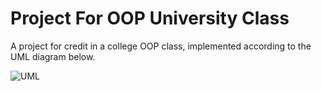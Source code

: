 <h1>Project For OOP University Class</h1>
<p>A project for credit in a college OOP class, implemented according to the UML diagram below.</p>
<img src="C:\Users\IT\source\repos\PO-Projekt\uml.jpg" alt="UML">